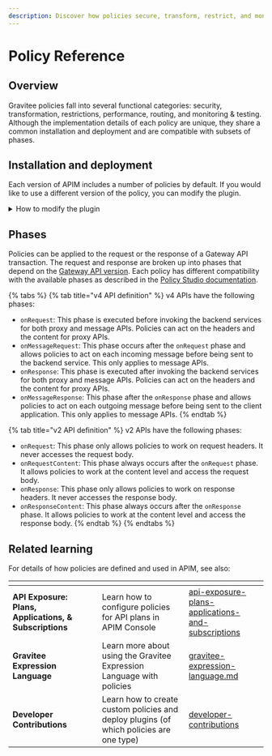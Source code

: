 ```yaml
---
description: Discover how policies secure, transform, restrict, and monitor your APIs
---
```


# Policy Reference

## Overview

Gravitee policies fall into several functional categories: security, transformation, restrictions, performance, routing, and monitoring & testing. Although the implementation details of each policy are unique, they share a common installation and deployment and are compatible with subsets of phases.

## Installation and deployment

Each version of APIM includes a number of policies by default. If you would like to use a different version of the policy, you can modify the plugin.

<details>

<summary>How to modify the plugin</summary>

Please ensure the policy version you select is compatible with your version of APIM.

To modify the plugin, follow these steps:

1. Download the plugin archive (a `.zip` file) from [the plugins download page](https://download.gravitee.io/#graviteeio-apim/plugins/).
2. Add the file into the Gateway and Management API `plugins` folders. The default location is ${GRAVITEE\_HOME/plugins} but this can be modified in [the `gravitee.yaml` file.](../../getting-started/configuration/the-gravitee-api-gateway/environment-variables-system-properties-and-the-gravitee.yaml-file.md#configure-the-plugins-repository) For most installations, the Gateway and Management API `plugins` folders are at `/gravitee/apim-gateway/plugins` and `/gravitee/apim-management-api/plugins`, respectively.
3. Remove any existing plugins of the same name.
4. Restart your APIM nodes.

</details>

## Phases

Policies can be applied to the request or the response of a Gateway API transaction. The request and response are broken up into phases that depend on the [Gateway API version](../../overview/gravitee-api-definitions-and-execution-engines.md). Each policy has different compatibility with the available phases as described in the [Policy Studio documentation](../../guides/policy-design/).

{% tabs %}
{% tab title="v4 API definition" %}
v4 APIs have the following phases:

* `onRequest`: This phase is executed before invoking the backend services for both proxy and message APIs. Policies can act on the headers and the content for proxy APIs.
* `onMessageRequest`: This phase occurs after the `onRequest` phase and allows policies to act on each incoming message before being sent to the backend service. This only applies to message APIs.
* `onResponse`: This phase is executed after invoking the backend services for both proxy and message APIs. Policies can act on the headers and the content for proxy APIs.
* `onMessageResponse`: This phase after the `onResponse` phase and allows policies to act on each outgoing message before being sent to the client application. This only applies to message APIs.
{% endtab %}

{% tab title="v2 API definition" %}
v2 APIs have the following phases:

* `onRequest`: This phase only allows policies to work on request headers. It never accesses the request body.
* `onRequestContent`: This phase always occurs after the `onRequest` phase. It allows policies to work at the content level and access the request body.
* `onResponse`: This phase only allows policies to work on response headers. It never accesses the response body.
* `onResponseContent`: This phase always occurs after the `onResponse` phase. It allows policies to work at the content level and access the response body.
{% endtab %}
{% endtabs %}

## Related learning

For details of how policies are defined and used in APIM, see also:

<table data-view="cards"><thead><tr><th></th><th></th><th></th><th data-hidden data-card-target data-type="content-ref"></th></tr></thead><tbody><tr><td><strong>API Exposure: Plans, Applications, &#x26; Subscriptions</strong></td><td></td><td>Learn how to configure policies for API plans in APIM Console</td><td><a href="../../guides/api-exposure-plans-applications-and-subscriptions/">api-exposure-plans-applications-and-subscriptions</a></td></tr><tr><td><strong>Gravitee Expression Language</strong></td><td></td><td>Learn more about using the Gravitee Expression Language with policies</td><td><a href="../../guides/policy-design/gravitee-expression-language.md">gravitee-expression-language.md</a></td></tr><tr><td><strong>Developer Contributions</strong></td><td></td><td>Learn how to create custom policies and deploy plugins (of which policies are one type)</td><td><a href="../../guides/developer-contributions/">developer-contributions</a></td></tr></tbody></table>

